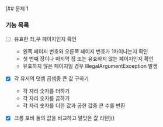 [## 문제 1
### 기능 목록
-[ ] 유효한 좌,우 페이지인지 확인
  - 왼쪽 페이지 번호와 오른쪽 페이지 번호가 1차이나는지 확인
  - 첫 번째 장이나 마지막 장 또는 유효하지 않는 페이지인지 확인
  - 유효하지 않은 페이지일 경우 IllegalArgumentException 발생

-[x] 각 유저의 덧셈 곱셈중 큰 값 구하기 
  - 각 자리 숫자를 더하기 
  - 각 자리 숫자를 곱하기
  - 각 자리 숫자를 더한 값과 곱한 값중 큰 수를 반환
  
-[x] 크롱 포비 둘의 값을 비교하고 알맞은 값 리턴]()